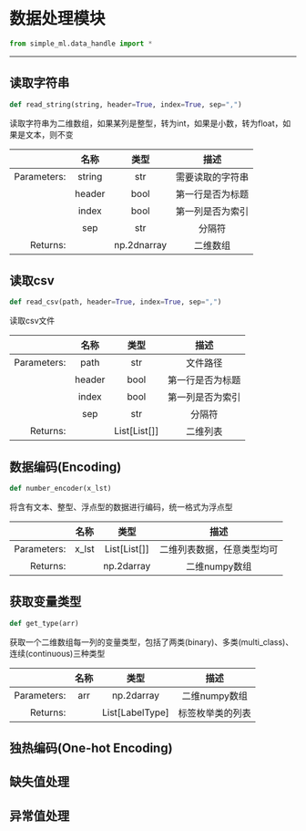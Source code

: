
# 数据处理模块

```python
from simple_ml.data_handle import *
```



* * *

## 读取字符串

```python
def read_string(string, header=True, index=True, sep=",")
```

读取字符串为二维数组，如果某列是整型，转为int，如果是小数，转为float，如果是文本，则不变


|             |  名称  |    类型     |      描述       |
|------------:|:------:|:-----------:|:---------------:|
| Parameters: | string |     str     | 需要读取的字符串 |
|             | header |    bool     | 第一行是否为标题 |
|             | index  |    bool     | 第一列是否为索引 |
|             |  sep   |     str     |      分隔符      |
|    Returns: |        | np.2dnarray |     二维数组     |

## 读取csv

```python
def read_csv(path, header=True, index=True, sep=",")
```

读取csv文件

|             |  名称  |     类型     |      描述       |
|------------:|:------:|:------------:|:---------------:|
| Parameters: |  path  |     str      |     文件路径     |
|             | header |     bool     | 第一行是否为标题 |
|             | index  |     bool     | 第一列是否为索引 |
|             |  sep   |     str      |      分隔符      |
|    Returns: |        | List[List[]] |     二维列表     |


## 数据编码(Encoding)


```python
def number_encoder(x_lst)
```

将含有文本、整型、浮点型的数据进行编码，统一格式为浮点型

|             | 名称  |     类型     |           描述           |
|------------:|:-----:|:------------:|:------------------------:|
| Parameters: | x_lst | List[List[]] | 二维列表数据，任意类型均可 |
|    Returns: |       |  np.2darray  |       二维numpy数组       |

## 获取变量类型

```python
def get_type(arr)
```

获取一个二维数组每一列的变量类型，包括了两类(binary)、多类(multi_class)、连续(continuous)三种类型

|             | 名称 |       类型       |      描述       |
|------------:|:----:|:---------------:|:--------------:|
| Parameters: | arr  |   np.2darray    |  二维numpy数组  |
|    Returns: |      | List[LabelType] | 标签枚举类的列表 |

## 独热编码(One-hot Encoding)

## 缺失值处理

## 异常值处理

